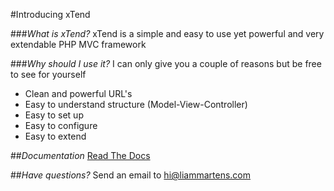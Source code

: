 #Introducing xTend

###*What is xTend?*
xTend is a simple and easy to use yet powerful and very extendable PHP MVC framework

###*Why should I use it?*
I can only give you a couple of reasons but be free to see for yourself
* Clean and powerful URL's
* Easy to understand structure (Model-View-Controller)
* Easy to set up
* Easy to configure
* Easy to extend

##*Documentation*
[Read The Docs](http://xtend.readthedocs.org/en/latest/)

##*Have questions?*
Send an email to [hi@liammartens.com](mailto:hi@liammartens.com)